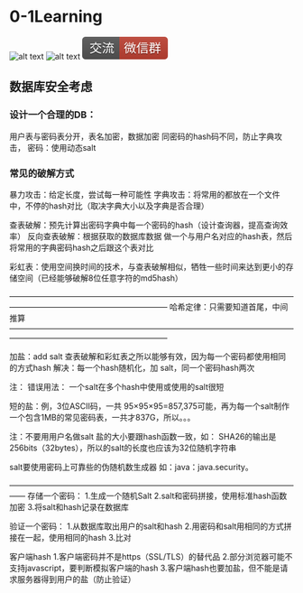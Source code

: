 # 0-1Learning

![alt text](../../static/common/svg/luoxiaosheng.svg "公众号")
![alt text](../../static/common/svg/luoxiaosheng_learning.svg "学习")
![alt text](../../static/common/svg/luoxiaosheng_wechat.svg "微信")


## 数据库安全考虑

### 设计一个合理的DB：
用户表与密码表分开，表名加密，数据加密
同密码的hash码不同，防止字典攻击，
密码：使用动态salt


### 常见的破解方式
暴力攻击：给定长度，尝试每一种可能性
字典攻击：将常用的都放在一个文件中，不停的hash对比（取决字典大小以及字典是否合理）

查表破解：预先计算出密码字典中每一个密码的hash（设计查询器，提高查询效率）
反向查表破解：根据获取的数据库数据 做一个与用户名对应的hash表，然后将常用的字典密码hash之后跟这个表对比

彩虹表：使用空间换时间的技术，与查表破解相似，牺牲一些时间来达到更小的存储空间（已经能够破解8位任意字符的md5hash）

————————————————————————————————————————————————————————
哈希定律：只需要知道首尾，中间推算
————————————————————————————————————————————————————————

加盐：add salt
  查表破解和彩虹表之所以能够有效，因为每一个密码都使用相同的方式hash
  解决：每一个hash随机化，加 salt，同一个密码hash两次

注：
  错误用法：
	一个salt在多个hash中使用或使用的salt很短

短的盐：例，3位ASCII码，一共 95×95×95=857,375可能，再为每一个salt制作一个包含1MB的常见密码表，一共才837G，所以。。。

注：不要用用户名做salt
    盐的大小要跟hash函数一致，如：
SHA26的输出是256bits（32bytes），所以的salt的长度也应该为32位随机字符串

salt要使用密码上可靠些的伪随机数生成器
如：java：java.security。

——————————————————————————————————————
存储一个密码：
1.生成一个随机Salt
2.salt和密码拼接，使用标准hash函数加密
3.将salt和hash记录在数据库

验证一个密码：
1.从数据库取出用户的salt和hash
2.用密码和salt用相同的方式拼接在一起，使用相同的hash
3.比对

客户端hash
1.客户端密码并不是https（SSL/TLS）的替代品
2.部分浏览器可能不支持javascript，要判断模拟客户端的hash
3.客户端hash也要加盐，但不能是请求服务器得到用户的盐（防止验证）
